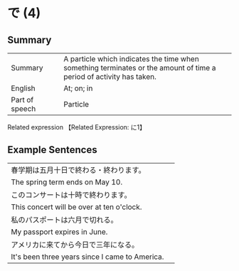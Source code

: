 # で (4)

## Summary

<table><tr>   <td>Summary<td>   <td>A particle which indicates the time when something terminates or the amount of time a period of activity has taken.</td><tr><tr>   <td>English<td>   <td>At; on; in</td><tr><tr>   <td>Part of speech<td>   <td>Particle</td><tr></table><tr>   <td>Related expression<td>   <td>【Related Expression: に1】</td><tr></table></table>

## Example Sentences

<table><tr><td>春学期は五月十日で終わる・終わります。<td><tr><tr><td>The spring term ends on May 10.<td><tr><tr><td>このコンサートは十時で終わります。<td><tr><tr><td>This concert will be over at ten o'clock.<td><tr><tr><td>私のパスポートは六月で切れる。<td><tr><tr><td>My passport expires in June.<td><tr><tr><td>アメリカに来てから今日で三年になる。<td><tr><tr><td>It's been three years since I came to America.<td><tr></table>

